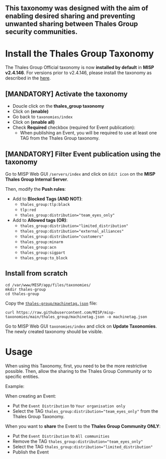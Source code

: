 This taxonomy was designed with the aim of enabling desired sharing and preventing unwanted sharing between Thales Group security communities.
---
# Install the Thales Group Taxonomy

The Thales Group Official taxonomy is now **installed by default** in **MISP v2.4.146**.
For versions prior to v2.4.146, please install the taxonomy as described in the [here](#install-from-scratch).

## [MANDATORY] Activate the taxonomy
- Doucle click on the **thales_group taxonomy**
- Click on **(enable)**
- Go back to `taxonomies/index`
- Click on **(enable all)**
- Check **Required** checkbox (required for Event publication):
  - When publishing an Event, you will be required to use at least one TAG from the Thales Group taxonomy.

## [MANDATORY] Filter Event publication using the taxonomy 
Go to MISP Web GUI `/servers/index` and click on `Edit icon` on the **MISP Thales Group Internal Server**.

Then, modify the **Push rules**:
  - Add to **Blocked Tags (AND NOT)**:
    - `thales_group:tlp:black`
    - `tlp:red`
    - `thales_group:distribution="team_eyes_only"`
  - Add to **Allowed tags (OR)**:
    -  `thales_group:distribution="limited_distribution"`
    -  `thales_group:distribution="external_alliances"`
    -  `thales_group:distribution="customers"`
    -  `thales_group:minarm`
    -  `thales_group:acn`
    -  `thales_group:sigpart`
    -  `thales_group:to_block`

## Install from scratch

    cd /var/www/MISP/app/files/taxonomies/
    mkdir thales-group
    cd thales-group
    
Copy the [`thales-group/machinetag.json`](https://github.com/thalesgroup-cert/Thalesgroup-misp-taxonomy/blob/main/thales-group/machinetag.json) file:

    curl https://raw.githubusercontent.com/MISP/misp-taxonomies/main/thales_group/machinetag.json -o machinetag.json

Go to MISP Web GUI `taxonomies/index` and click on **Update Taxonomies**. The newly created taxonomy should be visible. 

# Usage
When using this Taxonomy, first, you need to be the more restrictive possible. Then, allow the sharing to the Thales Group Community or to specific entities.

Example:

When creating an Event: 
- Put the `Event Distribution` to `Your organisation only` 
- Select the TAG `thales_group:distribution="team_eyes_only"` from the Thales Group Taxonomy.

When you want to **share** the Event to the **Thales Group Community ONLY**:
  - Put the `Event Distribution` to `All communities` 
  - Remove the TAG `thales_group:distribution="team_eyes_only"`
  - Select the TAG `thales_group:distribution="limited_distribution"`
  - Publish the Event
